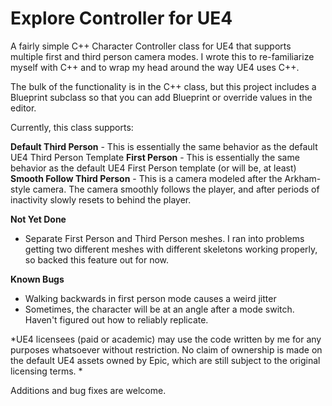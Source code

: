 Explore Controller for UE4
==================

A fairly simple C++ Character Controller class for UE4 that supports multiple first and third person camera modes. I wrote this to re-familiarize myself with C++ and to wrap my head around the way UE4 uses C++. 

The bulk of the functionality is in the C++ class, but this project includes a Blueprint subclass so that you can add Blueprint or override values in the editor.

Currently, this class supports:

**Default Third Person** - This is essentially the same behavior as the default UE4 Third Person Template
**First Person** - This is essentially the same behavior as the default UE4 First Person template (or will be, at least)
**Smooth Follow Third Person** - This is a camera modeled after the Arkham-style camera. The camera smoothly follows the player, and after periods of inactivity slowly resets to behind the player.

**Not Yet Done**
- Separate First Person and Third Person meshes. I ran into problems getting two different meshes with different skeletons working properly, so backed this feature out for now.

**Known Bugs**
* Walking backwards in first person mode causes a weird jitter
* Sometimes, the character will be at an angle after a mode switch. Haven't figured out how to reliably replicate.

*UE4 licensees (paid or academic) may use the code written by me for any purposes whatsoever without restriction. No claim of ownership is made on the default UE4 assets owned by Epic, which are still subject to the original licensing terms. *

Additions and bug fixes are welcome.